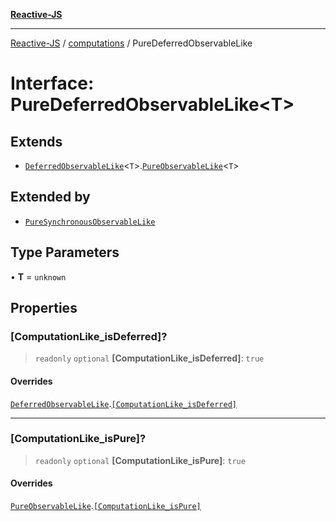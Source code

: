 [**Reactive-JS**](../../README.md)

***

[Reactive-JS](../../README.md) / [computations](../README.md) / PureDeferredObservableLike

# Interface: PureDeferredObservableLike\<T\>

## Extends

- [`DeferredObservableLike`](DeferredObservableLike.md)\<`T`\>.[`PureObservableLike`](PureObservableLike.md)\<`T`\>

## Extended by

- [`PureSynchronousObservableLike`](PureSynchronousObservableLike.md)

## Type Parameters

• **T** = `unknown`

## Properties

### \[ComputationLike\_isDeferred\]?

> `readonly` `optional` **\[ComputationLike\_isDeferred\]**: `true`

#### Overrides

[`DeferredObservableLike`](DeferredObservableLike.md).[`[ComputationLike_isDeferred]`](DeferredObservableLike.md#computationlike_isdeferred)

***

### \[ComputationLike\_isPure\]?

> `readonly` `optional` **\[ComputationLike\_isPure\]**: `true`

#### Overrides

[`PureObservableLike`](PureObservableLike.md).[`[ComputationLike_isPure]`](PureObservableLike.md#computationlike_ispure)

